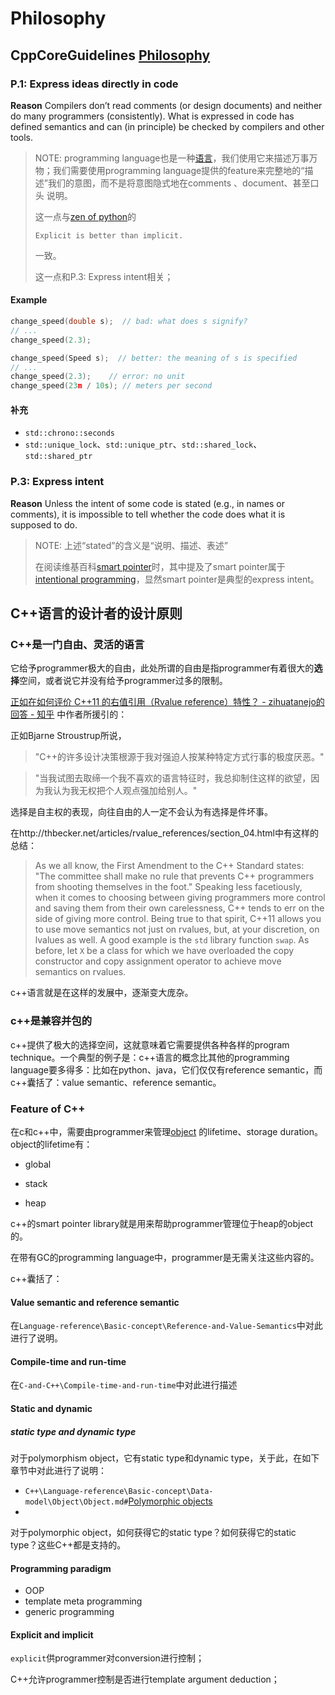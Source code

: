 # Philosophy



## CppCoreGuidelines [Philosophy](http://isocpp.github.io/CppCoreGuidelines/CppCoreGuidelines#p-philosophy)

### P.1: Express ideas directly in code

**Reason** Compilers don’t read comments (or design documents) and neither do many programmers (consistently). What is expressed in code has defined semantics and can (in principle) be checked by compilers and other tools.

> NOTE: programming language也是一种[语言](https://dengking.github.io/Post/Language/Language/)，我们使用它来描述万事万物；我们需要使用programming language提供的feature来完整地的“描述”我们的意图，而不是将意图隐式地在comments 、document、甚至口头 说明。
>
> 这一点与[zen of python](https://www.python.org/dev/peps/pep-0020/)的
>
> ```
> Explicit is better than implicit.
> ```
>
> 一致。
>
> 这一点和P.3: Express intent相关；



#### Example

```c++
change_speed(double s);  // bad: what does s signify?
// ...
change_speed(2.3);
```

```c++
change_speed(Speed s);  // better: the meaning of s is specified
// ...
change_speed(2.3);    // error: no unit
change_speed(23m / 10s); // meters per second
```



#### 补充

- `std::chrono::seconds`
- `std::unique_lock`、`std::unique_ptr`、`std::shared_lock`、`std::shared_ptr`



### P.3: Express intent

**Reason** Unless the intent of some code is stated (e.g., in names or comments), it is impossible to tell whether the code does what it is supposed to do.

> NOTE: 上述“stated”的含义是“说明、描述、表述”
>
> 在阅读维基百科[smart pointer](https://en.wikipedia.org/wiki/Smart_pointer)时，其中提及了smart pointer属于[intentional programming](https://en.wikipedia.org/wiki/Intentional_programming)，显然smart pointer是典型的express intent。



## C++语言的设计者的设计原则

### C++是一门自由、灵活的语言

它给予programmer极大的自由，此处所谓的自由是指programmer有着很大的**选择**空间，或者说它并没有给予programmer过多的限制。

[正如在如何评价 C++11 的右值引用（Rvalue reference）特性？ - zihuatanejo的回答 - 知乎]( https://www.zhihu.com/question/22111546/answer/31929118) 中作者所援引的：

正如Bjarne Stroustrup所说，

> "C++的许多设计决策根源于我对强迫人按某种特定方式行事的极度厌恶。"

> "当我试图去取缔一个我不喜欢的语言特征时，我总抑制住这样的欲望，因为我认为我无权把个人观点强加给别人。"

选择是自主权的表现，向往自由的人一定不会认为有选择是件坏事。

在http://thbecker.net/articles/rvalue_references/section_04.html中有这样的总结：

> As we all know, the First Amendment to the C++ Standard states: "The committee shall make no rule that prevents C++ programmers from shooting themselves in the foot." Speaking less facetiously, when it comes to choosing between giving programmers more control and saving them from their own carelessness, C++ tends to err on the side of giving more control. Being true to that spirit, C++11 allows you to use move semantics not just on rvalues, but, at your discretion, on lvalues as well. A good example is the `std` library function `swap`. As before, let `X` be a class for which we have overloaded the copy constructor and copy assignment operator to achieve move semantics on rvalues.

c++语言就是在这样的发展中，逐渐变大庞杂。

### c++是兼容并包的

c++提供了极大的选择空间，这就意味着它需要提供各种各样的program technique。一个典型的例子是：c++语言的概念比其他的programming language要多得多：比如在python、java，它们仅仅有reference semantic，而c++囊括了：value semantic、reference semantic。



### Feature of C++

在c和c++中，需要由programmer来管理[object](https://en.cppreference.com/w/cpp/language/object ) 的lifetime、storage duration。object的lifetime有：

- global

- stack

- heap

c++的smart pointer library就是用来帮助programmer管理位于heap的object的。

在带有GC的programming language中，programmer是无需关注这些内容的。

c++囊括了：

#### Value semantic and reference semantic

在`Language-reference\Basic-concept\Reference-and-Value-Semantics`中对此进行了说明。

#### Compile-time and run-time

在`C-and-C++\Compile-time-and-run-time`中对此进行描述

#### Static and dynamic 

##### static type and dynamic type

对于polymorphism object，它有static type和dynamic type，关于此，在如下章节中对此进行了说明：

- `C++\Language-reference\Basic-concept\Data-model\Object\Object.md#`[Polymorphic objects](https://en.cppreference.com/w/cpp/language/object#Polymorphic_objects)
- 

对于polymorphic object，如何获得它的static type？如何获得它的static type？这些C++都是支持的。

#### Programming paradigm

- OOP
- template meta programming
- generic programming

#### Explicit and implicit

`explicit`供programmer对conversion进行控制；





C++允许programmer控制是否进行template argument deduction；

